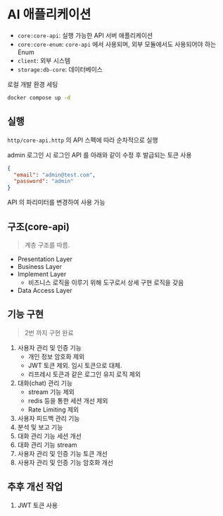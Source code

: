 # AI 애플리케이션

- `core:core-api`: 실행 가능한 API 서버 애플리케이션
- `core:core-enum`: `core-api` 에서 사용되며, 외부 모듈에서도 사용되어야 하는 Enum
- `client`: 외부 시스템
- `storage:db-core`: 데이터베이스

로컬 개발 환경 세팅

```sh
docker compose up -d
```

## 실행

`http/core-api.http` 의 API 스펙에 따라 순차적으로 실행

admin 로그인 시 로그인 API 를 아래와 같이 수정 후 발급되는 토큰 사용

```json
{
  "email": "admin@test.com",
  "password": "admin"
}
```

API 의 파리미터를 변경하여 사용 가능

## 구조(core-api)

> 계층 구조를 따름.

- Presentation Layer
- Business Layer
- Implement Layer
  - 비즈니스 로직을 이루기 위해 도구로서 상세 구현 로직을 갖음
- Data Access Layer

## 기능 구현

> 2번 까지 구현 완료

1. 사용자 관리 및 인증 기능
   - 개인 정보 암호화 제외
   - JWT 토큰 제외. 임시 토큰으로 대체.
   - 리프레시 토큰과 같은 로그인 유지 로직 제외
2. 대화(chat) 관리 기능
   - stream 기능 제외
   - redis 등을 통한 세션 개선 제외
   - Rate Limiting 제외
3. 사용자 피드백 관리 기능
4. 분석 및 보고 기능
5. 대화 관리 기능 세션 개선
6. 대화 관리 기능 stream
7. 사용자 관리 및 인증 기능 토큰 개선
8. 사용자 관리 및 인증 기능 암호화 개선

## 추후 개선 작업

1. JWT 토큰 사용
